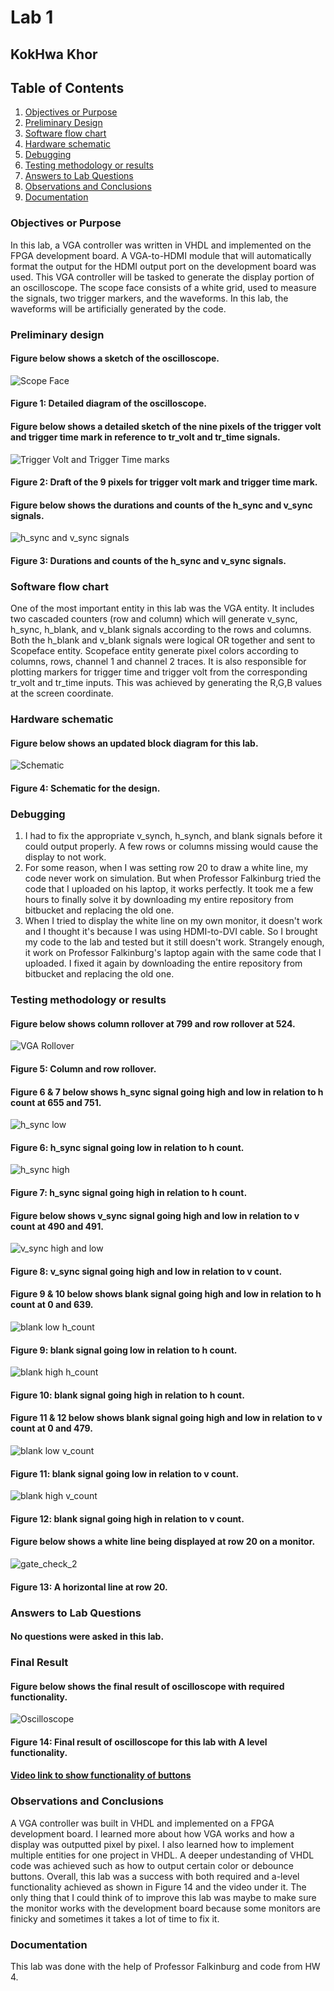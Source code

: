 # Lab 1
## KokHwa Khor

## Table of Contents
1. [Objectives or Purpose](#objectives-or-purpose)
2. [Preliminary Design](#preliminary-design)
3. [Software flow chart](#software-flow-chart)
4. [Hardware schematic](#hardware-schematic)
5. [Debugging](#debugging)
6. [Testing methodology or results](#testing-methodology-or-results)
7. [Answers to Lab Questions](#answers-to-lab-questions)
8. [Observations and Conclusions](#observations-and-conclusions)
9. [Documentation](#documentation)

### Objectives or Purpose 
In this lab, a VGA controller was written in VHDL and implemented on the FPGA development board. A VGA-to-HDMI module that will automatically format the output for the HDMI output port on the development board was used. This VGA controller will be tasked to generate the display portion of an oscilloscope. The scope face consists of a white grid, used to measure the signals, two trigger markers, and the waveforms. In this lab, the waveforms will be artificially generated by the code.

### Preliminary design
#### Figure below shows a sketch of the oscilloscope.
![Scope Face](images/hw5_scopeface.jpg)
#### Figure 1: Detailed diagram of the oscilloscope.

#### Figure below shows a detailed sketch of the nine pixels of the trigger volt and trigger time mark in reference to tr_volt and tr_time signals.
![Trigger Volt and Trigger Time marks](images/hw5_tr.jpg)
#### Figure 2: Draft of the 9 pixels for trigger volt mark and trigger time mark.

#### Figure below shows the durations and counts of the h_sync and v_sync signals.
![h_sync and v_sync signals](images/hw5_sync.png)
#### Figure 3: Durations and counts of the h_sync and v_sync signals.

### Software flow chart
One of the most important entity in this lab was the VGA entity. It includes two cascaded counters (row and column) which will generate v_sync, h_sync, h_blank, and v_blank signals according to the rows and columns. Both the h_blank and v_blank signals were logical OR together and sent to Scopeface entity. Scopeface entity generate pixel colors according to columns, rows, channel 1 and channel 2 traces. It is also responsible for plotting markers for trigger time and trigger volt from the corresponding tr_volt and tr_time inputs. This was achieved by generating the R,G,B values at the screen coordinate.

### Hardware schematic
#### Figure below shows an updated block diagram for this lab.
![Schematic](images/schematic.png)
#### Figure 4: Schematic for the design.

### Debugging
1. I had to fix the appropriate v_synch, h_synch, and blank signals before it could output properly. A few rows or columns missing would cause the display to not work.
2. For some reason, when I was setting row 20 to draw a white line, my code never work on simulation. But when Professor Falkinburg tried the code that I uploaded on his laptop, it works perfectly. It took me a few hours to finally solve it by downloading my entire repository from bitbucket and replacing the old one.
3. When I tried to display the white line on my own monitor, it doesn't work and I thought it's because I was using HDMI-to-DVI cable. So I brought my code to the lab and tested but it still doesn't work. Strangely enough, it work on Professor Falkinburg's laptop again with the same code that I uploaded. I fixed it again by downloading the entire repository from bitbucket and replacing the old one.

### Testing methodology or results
#### Figure below shows column rollover at 799 and row rollover at 524.
![VGA Rollover](images/gate_check_1.png)
#### Figure 5: Column and row rollover.

#### Figure 6 & 7 below shows h_sync signal going high and low in relation to h count at 655 and 751.
![h_sync low](images/h_sync_low.png)
#### Figure 6: h_sync signal going low in relation to h count.
![h_sync high](images/h_sync_high.png)
#### Figure 7: h_sync signal going high in relation to h count.

#### Figure below shows v_sync signal going high and low in relation to v count at 490 and 491.
![v_sync high and low](images/v_sync.png)
#### Figure 8: v_sync signal going high and low in relation to v count.

#### Figure 9 & 10 below shows blank signal going high and low in relation to h count at 0 and 639.
![blank low h_count](images/blank_low.png)
#### Figure 9: blank signal going low in relation to h count.
![blank high h_count](images/blank_high.png)
#### Figure 10: blank signal going high in relation to h count.

#### Figure 11 & 12 below shows blank signal going high and low in relation to v count at 0 and 479.
![blank low v_count](images/blank_low_row.png)
#### Figure 11: blank signal going low in relation to v count.
![blank high v_count](images/blank_high_row.png)
#### Figure 12: blank signal going high in relation to v count.

#### Figure below shows a white line being displayed at row 20 on a monitor.
![gate_check_2](images/gate_check_2.jpg)
#### Figure 13: A horizontal line at row 20.

### Answers to Lab Questions
#### No questions were asked in this lab.

### Final Result
#### Figure below shows the final result of oscilloscope with required functionality.
![Oscilloscope](images/oscilloscope.jpg)
#### Figure 14: Final result of oscilloscope for this lab with A level functionality.
#### [Video link to show functionality of buttons](https://unl.box.com/s/0z8my3ldint1amisvifeo2oef0grkfay)

### Observations and Conclusions
A VGA controller was built in VHDL and implemented on a FPGA development board. I learned more about how VGA works and how a display was outputted pixel by pixel. I also learned how to implement multiple entities for one project in VHDL. A deeper undestanding of VHDL code was achieved such as how to output certain color or debounce buttons. Overall, this lab was a success with both required and a-level functionality achieved as shown in Figure 14 and the video under it. The only thing that I could think of to improve this lab was maybe to make sure the monitor works with the development board because some monitors are finicky and sometimes it takes a lot of time to fix it.

### Documentation
This lab was done with the help of Professor Falkinburg and code from HW 4.